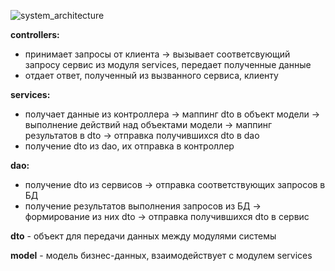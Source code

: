 ![system_architecture](https://github.com/msm1323/simple-pm-system/assets/81122988/70b3e741-1ccd-4a63-9315-ddb7aff79b41)

**controllers:**
- принимает запросы от клиента -> вызывает соответсвующий запросу сервис из модуля services, передает полученные данные
- отдает ответ, полученный из вызванного сервиса, клиенту

**services:**
- получает данные из контроллера -> маппинг dto в объект модели -> выполнение действий над объектами модели -> маппинг результатов в dto -> отправка получившихся dto в dao
- получение dto из dao, их отправка в контроллер

**dao:**
- получение dto из сервисов -> отправка соответствующих запросов в БД
- получение результатов выполнения запросов из БД -> формирование из них dto -> отправка получившихся dto в сервис

**dto** - объект для передачи данных между модулями системы

**model** - модель бизнес-данных, взаимодействует с модулем services
